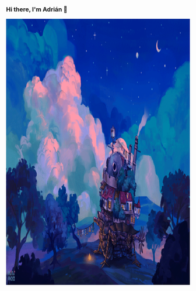 ### Hi there, I'm Adrián 👋

<img src="https://github.com/Adrin63/Adrin63/blob/main/header.gif" width="1280" height="727"/>
